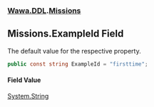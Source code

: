 ### [Wawa.DDL](Wawa.DDL.md 'Wawa.DDL').[Missions](Missions.md 'Wawa.DDL.Missions')

## Missions.ExampleId Field

The default value for the respective property.

```csharp
public const string ExampleId = "firsttime";
```

#### Field Value
[System.String](https://docs.microsoft.com/en-us/dotnet/api/System.String 'System.String')
